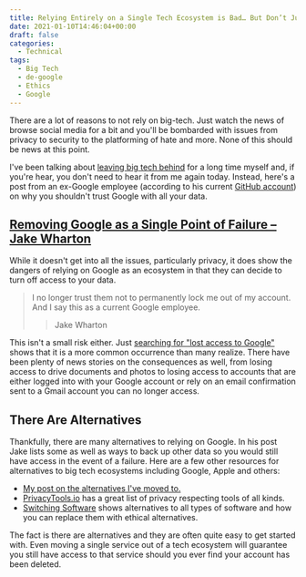 ```yaml
---
title: Relying Entirely on a Single Tech Ecosystem is Bad… But Don’t Just Take My Word For It
date: 2021-01-10T14:46:04+00:00
draft: false
categories:
  - Technical
tags:
  - Big Tech
  - de-google
  - Ethics
  - Google
---
```


There are a lot of reasons to not rely on big-tech. Just watch the news of browse social media for a bit and you'll be bombarded with issues from privacy to security to the platforming of hate and more. None of this should be news at this point.

I've been talking about [leaving big tech behind][1] for a long time myself and, if you're hear, you don't need to hear it from me again today. Instead, here's a post from an ex-Google employee (according to his current [GitHub account][2]) on why you shouldn't trust Google with all your data.

## [Removing Google as a Single Point of Failure &#8211; Jake Wharton][3]

While it doesn't get into all the issues, particularly privacy, it does show the dangers of relying on Google as an ecosystem in that they can decide to turn off access to your data.

> I no longer trust them not to permanently lock me out of my account. And I say this as a current Google employee.
>
> > Jake Wharton

This isn't a small risk either. Just [searching for "lost access to Google"][4] shows that it is a more common occurrence than many realize. There have been plenty of news stories on the consequences as well, from losing access to drive documents and photos to losing access to accounts that are either logged into with your Google account or rely on an email confirmation sent to a Gmail account you can no longer access.

## There Are Alternatives

Thankfully, there are many alternatives to relying on Google. In his post Jake lists some as well as ways to back up other data so you would still have access in the event of a failure. Here are a few other resources for alternatives to big tech ecosystems including Google, Apple and others:

* [My post on the alternatives I've moved to.](/2020/12/my-adventures-in-leaving-big-tech-a-status-update/)
* [PrivacyTools.io](https://privacytools.io/) has a great list of privacy respecting tools of all kinds.
* [Switching Software](https://switching.software/) shows alternatives to all types of software and how you can replace them with ethical alternatives.

The fact is there are alternatives and they are often quite easy to get started with. Even moving a single service out of a tech ecosystem will guarantee you still have access to that service should you ever find your account has been deleted.

 [1]: /2020/12/my-adventures-in-leaving-big-tech-a-status-update/
 [2]: https://github.com/JakeWharton
 [3]: https://jakewharton.com/removing-google-as-a-single-point-of-failure/
 [4]: https://www.startpage.com/sp/search?query=lost+access+to+google&cat=web&pl=opensearch&language=english